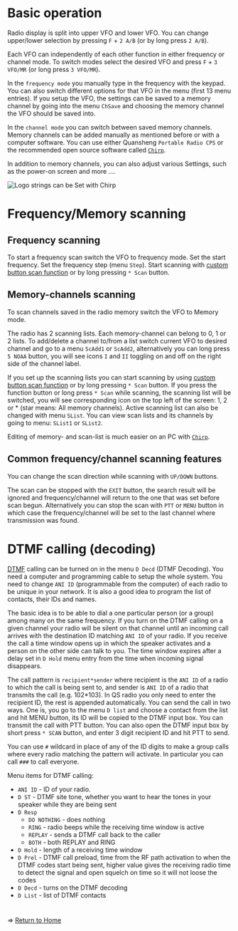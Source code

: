 # Basic operation
Radio display is split into upper VFO and lower VFO. You can change upper/lower selection by pressing `F` + `2 A/B` (or by long press `2 A/B`).

Each VFO can independently of each other function in either frequency or channel mode. To switch modes select the desired VFO and press `F` + `3 VFO/MR` (or long press `3 VFO/MR`).

In the `frequency mode` you manually type in the frequency with the keypad. You can also switch different options for that VFO in the menu (first 13 menu entries). If you setup the VFO, the settings can be saved to a memory channel by going into the menu `ChSave` and choosing the memory channel the VFO should be saved into.

In the `channel mode` you can switch between saved memory channels. Memory channels can be added manually as mentioned before or with a computer software. You can use either Quansheng `Portable Radio CPS` or the recommended open source software called [`Chirp`](https://chirp.danplanet.com/projects/chirp/wiki/Download).

In addition to memory channels, you can also adjust various Settings, such as the power-on screen and more ....

![Logo strings can be Set with Chirp](https://github.com/egzumer/uv-k5-firmware-custom/assets/148579604/c95325d2-50af-47dd-882c-8f49d9f878f5)



# Frequency/Memory scanning

## Frequency scanning

To start a frequency scan switch the VFO to frequency mode. Set the start frequency. Set the frequency step (menu `Step`). Start scanning with [custom button scan function](https://github.com/egzumer/uv-k5-firmware-custom/wiki/Button-functions#custom-button-functions) or by long pressing `* Scan` button.

## Memory-channels scanning

To scan channels saved in the radio memory switch the VFO to Memory mode.

The radio has 2 scanning lists. Each memory-channel can belong to 0, 1 or 2 lists. To add/delete a channel to/from a list switch current VFO to desired channel and go to a menu `ScAdd1` or `ScAdd2`, alternatively you can long press `5 NOAA` button, you will see icons `I` and `II` toggling on and off on the right side of the channel label.

If you set up the scanning lists you can start scanning by using [custom button scan function](https://github.com/egzumer/uv-k5-firmware-custom/wiki/Button-functions#custom-button-functions) or by long pressing `* Scan` button. If you press the function button or long press `* Scan` while scanning, the scanning list will be switched, you will see corresponding icon on the top left of the screen: 1, 2 or * (star means: All memory channels). Active scanning list can also be changed with menu `SList`. You can view scan lists and its channels by going to menu: `SList1` or `SList2`.

Editing of memory- and scan-list is much easier on an PC with [`Chirp`](https://chirp.danplanet.com/projects/chirp/wiki/Download).

## Common frequency/channel scanning features

You can change the scan direction while scanning with `UP/DOWN` buttons.

The scan can be stopped with the `EXIT` button, the search result will be ignored and frequency/channel will return to the one that was set before scan begun. Alternatively you can stop the scan with `PTT` or `MENU` button in which case the frequency/channel will be set to the last channel where transmission was found.

# DTMF calling (decoding)

[DTMF](https://en.wikipedia.org/wiki/Dual-tone_multi-frequency_signaling) calling can be turned on in the menu `D Decd` (DTMF Decoding). You need a computer and programming cable to setup the whole system. You need to change `ANI ID` (programmable from the computer) of each radio to be unique in your network. It is also a good idea to program the list of contacts, their IDs and names.

The basic idea is to be able to dial a one particular person (or a group) among many on the same frequency. If you turn on the DTMF calling on a given channel your radio will be silent on that channel until an incoming call arrives with the destination ID matching `ANI ID` of your radio. If you receive the call a time window opens up in which the speaker activates and a person on the other side can talk to you. The time window expires after a delay set in `D Hold` menu entry from the time when incoming signal disappears.

The call pattern is `recipient*sender` where recipient is the `ANI ID` of a radio to which the call is being sent to, and sender is `ANI ID` of a radio that transmits the call (e.g. 102*103). In QS radio you only need to enter the recipient ID, the rest is appended automatically. You can send the call in two ways. One is, you go to the menu `D list` and choose a contact from the list and hit MENU button, its ID will be copied to the DTMF input box. You can transmit the call with PTT button. You can also open the DTMF input box by short press `* SCAN` button, and enter 3 digit recipient ID and hit PTT to send.

You can use `#` wildcard in place of any of the ID digits to make a group calls where every radio matching the pattern will activate. In particular you can call `###` to call everyone.

Menu items for DTMF calling:
* `ANI ID` - ID of your radio.
* `D ST` - DTMF site tone, whether you want to hear the tones in your speaker while they are being sent
* `D Resp`
  * `DO NOTHING` - does nothing
  * `RING` - radio beeps while the receiving time window is active
  * `REPLAY` - sends a DTMF call back to the caller
  * `BOTH` - both REPLAY and RING
* `D Hold` - length of a receiving time window
* `D Prel` - DTMF call preload, time from the RF path activation to when the DTMF codes start being sent, higher value gives the receiving radio time to detect the signal and open squelch on time so it will not loose the codes
* `D Decd` - turns on the DTMF decoding
* `D List` - list of DTMF contacts

#
=> [Return to Home](https://github.com/egzumer/uv-k5-firmware-custom/wiki)


